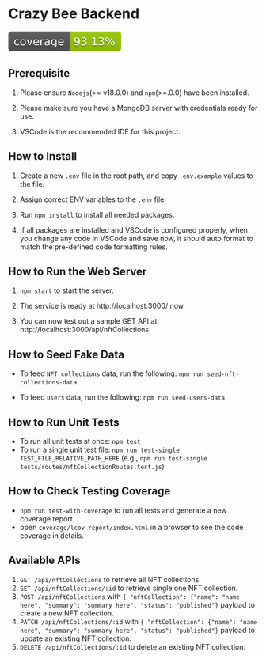 # Crazy Bee Backend

![Coverage](./coverage-badge.svg)

## Prerequisite

1. Please ensure `Nodejs`(>= v18.0.0) and `npm`(>=.0.0) have been installed.

2. Please make sure you have a MongoDB server with credentials ready for use.

3. VSCode is the recommended IDE for this project.

## How to Install

1. Create a new `.env` file in the root path, and copy `.env.example` values to the file.

2. Assign correct ENV variables to the `.env` file.

3. Run `npm install` to install all needed packages.

4. If all packages are installed and VSCode is configured properly, when you change any code in VSCode and save now, it should auto format to match the pre-defined code formatting rules.

## How to Run the Web Server

1. `npm start` to start the server.

2. The service is ready at http://localhost:3000/ now.

3. You can now test out a sample GET API at: http://localhost:3000/api/nftCollections.

## How to Seed Fake Data

- To feed `NFT collections` data, run the following: `npm run seed-nft-collections-data`

- To feed `users` data, run the following: `npm run seed-users-data`

## How to Run Unit Tests

- To run all unit tests at once: `npm test`
- To run a single unit test file: `npm run test-single TEST_FILE_RELATIVE_PATH_HERE` (e.g., `npm run test-single tests/routes/nftCollectionRoutes.test.js`)

## How to Check Testing Coverage

- `npm run test-with-coverage` to run all tests and generate a new coverage report.
- open `coverage/lcov-report/index.html` in a browser to see the code coverage in details.

## Available APIs

1. `GET /api/nftCollections` to retrieve all NFT collections.
2. `GET /api/nftCollections/:id` to retrieve single one NFT collection.
3. `POST /api/nftCollections` with `{ "nftCollection": {"name": "name here", "summary": "summary here", "status": "published"}` payload to create a new NFT collection.
4. `PATCH /api/nftCollections/:id` with `{ "nftCollection": {"name": "name here", "summary": "summary here", "status": "published"}` payload to update an existing NFT collection.
5. `DELETE /api/nftCollections/:id` to delete an existing NFT collection.
